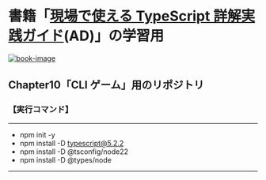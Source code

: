 # 書籍「[現場で使える TypeScript 詳解実践ガイド](https://amzn.to/4dhLaho)(AD)」の学習用

[![book-image]][ad-link]

[book-image]: https://c.media-amazon.com/images/I/81NFKx3OuRL._SY522_.jpg
[ad-link]: https://amzn.to/4dhLaho

## Chapter10「CLI ゲーム」用のリポジトリ

### 【実行コマンド】

---

- npm init -y
- npm install -D typescript@5.2.2
- npm install -D @tsconfig/node22
- npm install -D @types/node

---
